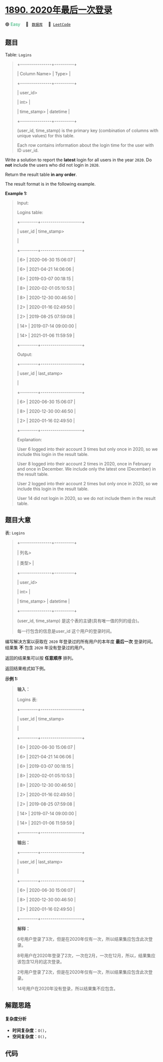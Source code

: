 # [1890. 2020年最后一次登录](https://leetcode.com/problems/the-latest-login-in-2020)

🟢 <font color=#15bd66>Easy</font>&emsp; 🔖&ensp; [`数据库`](/leetcode-js/outline/tag/database.md)&emsp; 🔗&ensp;[`LeetCode`](https://leetcode.com/problems/the-latest-login-in-2020)

## 题目

Table: `Logins`

> 
> 
> 
> 
> 
> +----------------+----------+
> 
> | Column Name> 
> | Type> 
>  |
> 
> +----------------+----------+
> 
> | user_id> 
> > 
> | int> 
>   |
> 
> | time_stamp> 
>  | datetime |
> 
> +----------------+----------+
> 
> (user_id, time_stamp) is the primary key (combination of columns with unique values) for this table.
> 
> Each row contains information about the login time for the user with ID user_id.
> 
> 



Write a solution to report the **latest** login for all users in the year
`2020`. Do **not** include the users who did not login in `2020`.

Return the result table **in any order**.

The result format is in the following example.



**Example 1:**

> Input: 
> 
> Logins table:
> 
> +---------+---------------------+
> 
> | user_id | time_stamp> 
> > 
>   |
> 
> +---------+---------------------+
> 
> | 6> 
>    | 2020-06-30 15:06:07 |
> 
> | 6> 
>    | 2021-04-21 14:06:06 |
> 
> | 6> 
>    | 2019-03-07 00:18:15 |
> 
> | 8> 
>    | 2020-02-01 05:10:53 |
> 
> | 8> 
>    | 2020-12-30 00:46:50 |
> 
> | 2> 
>    | 2020-01-16 02:49:50 |
> 
> | 2> 
>    | 2019-08-25 07:59:08 |
> 
> | 14> 
>   | 2019-07-14 09:00:00 |
> 
> | 14> 
>   | 2021-01-06 11:59:59 |
> 
> +---------+---------------------+
> 
> Output: 
> 
> +---------+---------------------+
> 
> | user_id | last_stamp> 
> > 
>   |
> 
> +---------+---------------------+
> 
> | 6> 
>    | 2020-06-30 15:06:07 |
> 
> | 8> 
>    | 2020-12-30 00:46:50 |
> 
> | 2> 
>    | 2020-01-16 02:49:50 |
> 
> +---------+---------------------+
> 
> Explanation: 
> 
> User 6 logged into their account 3 times but only once in 2020, so we include this login in the result table.
> 
> User 8 logged into their account 2 times in 2020, once in February and once in December. We include only the latest one (December) in the result table.
> 
> User 2 logged into their account 2 times but only once in 2020, so we include this login in the result table.
> 
> User 14 did not login in 2020, so we do not include them in the result table.
> 
> 


## 题目大意

表: `Logins`

> 
> 
> 
> 
> 
> +----------------+----------+
> 
> | 列名> 
> > 
>    | 类型> 
>   |
> 
> +----------------+----------+
> 
> | user_id> 
> > 
> | int> 
>   |
> 
> | time_stamp> 
>  | datetime |
> 
> +----------------+----------+
> 
> (user_id, time_stamp) 是这个表的主键(具有唯一值的列的组合)。
> 
> 每一行包含的信息是user_id 这个用户的登录时间。
> 
> 



编写解决方案以获取在 `2020` 年登录过的所有用户的本年度 **最后一次** 登录时间。结果集 **不** 包含 `2020` 年没有登录过的用户。

返回的结果集可以按 **任意顺序** 排列。

返回结果格式如下例。



**示例 1:**

> 
> 
> 
> 
> 
> **输入：**
> 
> Logins 表:
> 
> +---------+---------------------+
> 
> | user_id | time_stamp> 
> > 
>   |
> 
> +---------+---------------------+
> 
> | 6> 
>    | 2020-06-30 15:06:07 |
> 
> | 6> 
>    | 2021-04-21 14:06:06 |
> 
> | 6> 
>    | 2019-03-07 00:18:15 |
> 
> | 8> 
>    | 2020-02-01 05:10:53 |
> 
> | 8> 
>    | 2020-12-30 00:46:50 |
> 
> | 2> 
>    | 2020-01-16 02:49:50 |
> 
> | 2> 
>    | 2019-08-25 07:59:08 |
> 
> | 14> 
>   | 2019-07-14 09:00:00 |
> 
> | 14> 
>   | 2021-01-06 11:59:59 |
> 
> +---------+---------------------+
> 
> **输出：**
> 
> +---------+---------------------+
> 
> | user_id | last_stamp> 
> > 
>   |
> 
> +---------+---------------------+
> 
> | 6> 
>    | 2020-06-30 15:06:07 |
> 
> | 8> 
>    | 2020-12-30 00:46:50 |
> 
> | 2> 
>    | 2020-01-16 02:49:50 |
> 
> +---------+---------------------+
> 
> **解释：**
> 
> 6号用户登录了3次，但是在2020年仅有一次，所以结果集应包含此次登录。
> 
> 8号用户在2020年登录了2次，一次在2月，一次在12月，所以，结果集应该包含12月的这次登录。
> 
> 2号用户登录了2次，但是在2020年仅有一次，所以结果集应包含此次登录。
> 
> 14号用户在2020年没有登录，所以结果集不应包含。


## 解题思路

#### 复杂度分析

- **时间复杂度**：`O()`，
- **空间复杂度**：`O()`，

## 代码

```javascript

```